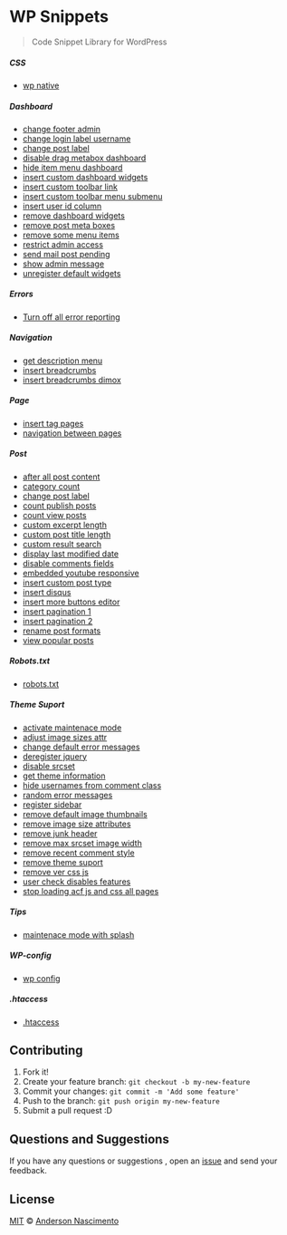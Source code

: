 # WP Snippets

> Code Snippet Library for WordPress

##### CSS
- [wp native](https://github.com/theandersonn/wp-snippets/blob/master/css/wp-native.css)

##### Dashboard
- [change footer admin](https://github.com/theandersonn/wp-snippets/blob/master/dashboard/change-footer-admin.php)
- [change login label username](https://github.com/theandersonn/wp-snippets/blob/master/dashboard/change-login-label-username.php)
- [change post label](https://github.com/theandersonn/wp-snippets/blob/master/dashboard/change-post-label.php)
- [disable drag metabox dashboard](https://github.com/theandersonn/wp-snippets/blob/master/dashboard/disable-drag-metabox-dashboard.php)
- [hide item menu dashboard](https://github.com/theandersonn/wp-snippets/blob/master/dashboard/hide-item-menu-dashboard.php)
- [insert custom dashboard widgets](https://github.com/theandersonn/wp-snippets/blob/master/dashboard/insert-custom-dashboard-widgets.php)
- [insert custom toolbar link](https://github.com/theandersonn/wp-snippets/blob/master/dashboard/insert-custom-toolbar-link.php)
- [insert custom toolbar menu submenu](https://github.com/theandersonn/wp-snippets/blob/master/dashboard/insert-custom-toolbar-menu-submenu.php)
- [insert user id column](https://github.com/theandersonn/wp-snippets/blob/master/dashboard/insert-user-id-column.php)
- [remove dashboard widgets](https://github.com/theandersonn/wp-snippets/blob/master/dashboard/remove-dashboard-widgets.php)
- [remove post meta boxes](https://github.com/theandersonn/wp-snippets/blob/master/dashboard/remove-post-meta-boxes.php)
- [remove some menu items](https://github.com/theandersonn/wp-snippets/blob/master/dashboard/remove-some-menu-items.php)
- [restrict admin access](https://github.com/theandersonn/wp-snippets/blob/master/dashboard/restrict-admin-access.php)
- [send mail post pending](https://github.com/theandersonn/wp-snippets/blob/master/dashboard/send-mail-post-pending.php)
- [show admin message](https://github.com/theandersonn/wp-snippets/blob/master/dashboard/show-admin-message.php)
- [unregister default widgets](https://github.com/theandersonn/wp-snippets/blob/master/dashboard/unregister-default-widgets.php)

##### Errors
- [Turn off all error reporting](https://github.com/theandersonn/wp-snippets/blob/master/errors/turn-off-all-error-reporting.php)

##### Navigation
- [get description menu](https://github.com/theandersonn/wp-snippets/blob/master/navigation/get-description-menu.php)
- [insert breadcrumbs](https://github.com/theandersonn/wp-snippets/blob/master/navigation/insert-breadcrumbs.php)
- [insert breadcrumbs dimox](https://github.com/theandersonn/wp-snippets/blob/master/navigation/insert-dimox-breadcrumbs.php)


##### Page
- [insert tag pages](https://github.com/theandersonn/wp-snippets/blob/master/page/insert-tag-pages.php)
- [navigation between pages](https://github.com/theandersonn/wp-snippets/blob/master/page/navigation-between-pages.php)

##### Post
- [after all post content](https://github.com/theandersonn/wp-snippets/blob/master/post/after-all-post-content.php)
- [category count](https://github.com/theandersonn/wp-snippets/blob/master/post/category-count.php)
- [change post label](https://github.com/theandersonn/wp-snippets/blob/master/post/change-post-label.php)
- [count publish posts](https://github.com/theandersonn/wp-snippets/blob/master/post/count-publish-posts.php)
- [count view posts](https://github.com/theandersonn/wp-snippets/blob/master/post/count-view-posts.php)
- [custom excerpt length](https://github.com/theandersonn/wp-snippets/blob/master/post/custom-excerpt-length.php)
- [custom post title length](https://github.com/theandersonn/wp-snippets/blob/master/post/custom-post-title-length.php)
- [custom result search](https://github.com/theandersonn/wp-snippets/blob/master/post/custom-result-search.php)
- [display last modified date](https://github.com/theandersonn/wp-snippets/blob/master/post/display-last-modified-date.php)
- [disable comments fields](https://github.com/theandersonn/wp-snippets/blob/master/post/disable-comments-fields.php)
- [embedded youtube responsive](https://github.com/theandersonn/wp-snippets/blob/master/post/embedded-youtube-responsive.js)
- [insert custom post type](https://github.com/theandersonn/wp-snippets/blob/master/post/insert-custom-post-type.php)
- [insert disqus](https://github.com/theandersonn/wp-snippets/blob/master/post/insert-insert-disqus.php)
- [insert more buttons editor](https://github.com/theandersonn/wp-snippets/blob/master/post/insert-more-buttons-editor.php)
- [insert pagination 1](https://github.com/theandersonn/wp-snippets/blob/master/post/insert-pagination-1.php)
- [insert pagination 2](https://github.com/theandersonn/wp-snippets/blob/master/post/insert-pagination-2.php)
- [rename post formats](https://github.com/theandersonn/wp-snippets/blob/master/post/rename-post-formats.php)
- [view popular posts](https://github.com/theandersonn/wp-snippets/blob/master/post/view-popular-posts.php)

##### Robots.txt
- [robots.txt](https://github.com/theandersonn/wp-snippets/blob/master/robots/robots.md)

##### Theme Suport
- [activate maintenace mode](https://github.com/theandersonn/wp-snippets/blob/master/theme-suport/activate-maintenace-mode.php)
- [adjust image sizes attr](https://github.com/theandersonn/wp-snippets/blob/master/theme-suport/adjust-image-sizes-attr.php)
- [change default error messages](https://github.com/theandersonn/wp-snippets/blob/master/theme-suport/change-default-error-messages.php)
- [deregister jquery](https://github.com/theandersonn/wp-snippets/blob/master/theme-suport/deregister-jquery.php)
- [disable srcset](https://github.com/theandersonn/wp-snippets/blob/master/theme-suport/disable-srcset.php)
- [get theme information](https://github.com/theandersonn/wp-snippets/blob/master/get-theme-information.php)
- [hide usernames from comment class](https://github.com/theandersonn/wp-snippets/blob/master/hide-usernames-from-comment-class.php)
- [random error messages](https://github.com/theandersonn/wp-snippets/blob/master/random-error-messages.php)
- [register sidebar](https://github.com/theandersonn/wp-snippets/blob/master/theme-suport/register-sidebar.php)
- [remove default image thumbnails](https://github.com/theandersonn/wp-snippets/blob/master/theme-suport/remove-default-image-thumbnails.php)
- [remove image size attributes](https://github.com/theandersonn/wp-snippets/blob/master/theme-suport/remove-image-size-attributes.php)
- [remove junk header](https://github.com/theandersonn/wp-snippets/blob/master/theme-suport/remove-junk-header.php)
- [remove max srcset image width](https://github.com/theandersonn/wp-snippets/blob/master/theme-suport/remove-max-srcset-image-width.php)
- [remove recent comment style](https://github.com/theandersonn/wp-snippets/blob/master/theme-suport/remove-recent-comment-style.php)
- [remove theme suport](https://github.com/theandersonn/wp-snippets/blob/master/theme-suport/remove-theme-suport.php)
- [remove ver css js](https://github.com/theandersonn/wp-snippets/blob/master/theme-suport/remove-ver-css-js.php)
- [user check disables features](https://github.com/theandersonn/wp-snippets/blob/master/theme-suport/user-check-disables-features.php)
- [stop loading acf js and css all pages](https://github.com/theandersonn/wp-snippets/blob/master/theme-suport/stop-loading-acf-js-css-all-pages.php)

##### Tips
- [maintenace mode with splash](https://github.com/theandersonn/wp-snippets/blob/master/tips/splash/)

##### WP-config
- [wp config](https://github.com/theandersonn/wp-snippets/tree/master/wp-config)

##### .htaccess
- [.htaccess](https://github.com/theandersonn/wp-snippets/blob/master/htaccess/.htaccess)

## Contributing

1. Fork it!
2. Create your feature branch: `git checkout -b my-new-feature`
3. Commit your changes: `git commit -m 'Add some feature'`
4. Push to the branch: `git push origin my-new-feature`
5. Submit a pull request :D

## Questions and Suggestions
If you have any questions or suggestions , open an [issue](https://github.com/theandersonn/wp-snippets/issues/new) and send your feedback.

## License

[MIT](https://github.com/theandersonn/wp-snippets/blob/master/LICENSE-MIT.md) © [Anderson Nascimento](https://github.com/theandersonn)
